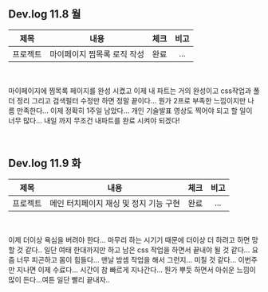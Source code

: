 ## Dev.log 11.8 월

  |제목|내용|체크|비고|
|:------:|:------:|:------:|:------:|
|프로젝트|마이페이지 찜목록 로직 작성|완료|...|


<br />

마이페이지에 찜목록 페이지를 완성 시켰고 이제 내 파트는 거의 완성이고 css작업과 폴더 정리 그리고 검색필터 수정만 하면 정말 끝이다... 뭔가 2프로 부족한 느낌이지만 나름 만족한다... 이제 정확히 1주일 남았다... 개인 기술발표 영상도 찍어야 되고 할 일이 너무 많다... 내일 까지 무조건 내파트를 완료 시켜야 되겠다!

<br />

## Dev.log 11.9 화

  |제목|내용|체크|비고|
|:------:|:------:|:------:|:------:|
|프로젝트|메인 터치페이지 재싱 및 정지 기능 구현|완료|...|


<br />

이제 더이상 욕심을 버려야 한다... 마무리 하는 시기기 때문에 더이상 더 하려고 하면 망할 것 같다.. 일단 여태 한대까지만 하고 남은 css 작업을 하면서 끝내야 될 것 같다... 요즘 너무 피곤하고 몸이 힘들다... 맨날 밤셈 작업을 해서 그런지... 미칠 것 같다... 이번주만 지나면 이제 수료다... 시간이 참 빠르게 지나간다... 뭔가 뿌듯 하면서 아쉬운 느낌이 많이 든다...여튼 일단 빨리 끝내자..


<br />